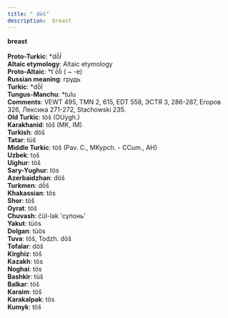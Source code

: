 ```yaml
---
title: " döš"
description:  breast
---
```

<p data-pagefind-weight="0.5">
<strong> breast</strong><br><br>
<strong>Proto-Turkic</strong>:  *dȫĺ<br>
<strong>Altaic etymology</strong>:  Altaic etymology<br>
<strong> Proto-Altaic</strong>:  *t`ōĺi ( ~ -e)<br>
<strong>Russian meaning</strong>:  грудь<br>
<strong>Turkic</strong>:  *dȫĺ<br>
<strong>Tungus-Manchu</strong>:  *tulu<br>
<strong>Comments</strong>:  VEWT 495, TMN 2, 615, EDT 558, ЭСТЯ 3, 286-287, Егоров 326, Лексика 271-272, Stachowski 235.<br>
<strong>Old Turkic</strong>:  töš (OUygh.)<br>
<strong>Karakhanid</strong>:  töš (MK, IM)<br>
<strong>Turkish</strong>:  döš<br>
<strong>Tatar</strong>:  tüš<br>
<strong>Middle Turkic</strong>:  töš (Pav. C., MKypch. - CCum., AH)<br>
<strong>Uzbek</strong>:  tọš<br>
<strong>Uighur</strong>:  töš<br>
<strong>Sary-Yughur</strong>:  tös<br>
<strong>Azerbaidzhan</strong>:  döš<br>
<strong>Turkmen</strong>:  dȫš<br>
<strong>Khakassian</strong>:  tös<br>
<strong>Shor</strong>:  töš<br>
<strong>Oyrat</strong>:  töš<br>
<strong>Chuvash</strong>:  čül-lǝk 'супонь'<br>
<strong>Yakut</strong>:  tüös<br>
<strong>Dolgan</strong>:  tüös<br>
<strong>Tuva</strong>:  töš, Todzh. döš<br>
<strong>Tofalar</strong>:  döš<br>
<strong>Kirghiz</strong>:  töš<br>
<strong>Kazakh</strong>:  tös<br>
<strong>Noghai</strong>:  tös<br>
<strong>Bashkir</strong>:  tüš<br>
<strong>Balkar</strong>:  töš<br>
<strong>Karaim</strong>:  töš<br>
<strong>Karakalpak</strong>:  tös<br>
<strong>Kumyk</strong>:  töš<br>

</p>
